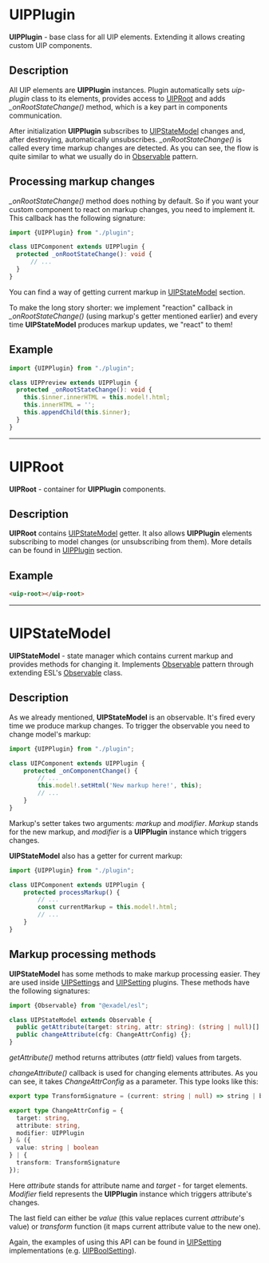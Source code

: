 <a href="#uip-plugin" id="uip-plugin"></a>

# UIPPlugin

**UIPPlugin** - base class for all UIP elements. Extending it allows creating custom UIP components.

## Description

All UIP elements are **UIPPlugin** instances. Plugin automatically sets *uip-plugin* class to its elements,
provides access to [UIPRoot](src/core/README.md#uip-root) and adds *_onRootStateChange()* method, which is a key part in components communication.

After initialization **UIPPlugin** subscribes to [UIPStateModel](src/core/README.md#uip-state-model) changes and, after
destroying, automatically unsubscribes. *_onRootStateChange()* is called every time markup changes are detected.
As you can see, the flow is quite similar to what we usually do in
[Observable](https://en.wikipedia.org/wiki/Observer_pattern) pattern.

## Processing markup changes

*_onRootStateChange()* method does nothing by default. So if you want your custom component to react on markup
changes, you need to implement it. This callback has the following signature:

```typescript
import {UIPPlugin} from "./plugin";

class UIPComponent extends UIPPlugin {
  protected _onRootStateChange(): void {
      // ...
  }
}

```

You can find a way of getting current markup in [UIPStateModel](src/core/README.md#uip-state-model) section.

To make the long story shorter: we implement "reaction" callback in *_onRootStateChange()* (using markup's getter
mentioned earlier) and every time **UIPStateModel** produces markup updates, we "react" to them!

## Example

```typescript
import {UIPPlugin} from "./plugin";

class UIPPreview extends UIPPlugin {
  protected _onRootStateChange(): void {
    this.$inner.innerHTML = this.model!.html;
    this.innerHTML = '';
    this.appendChild(this.$inner);
  }
}
```

---
<a href="#uip-root" id="uip-root"></a>

# UIPRoot

**UIPRoot** - container for **UIPPlugin** components.

## Description

**UIPRoot** contains [UIPStateModel](src/core/README.md#uip-state-model) getter. It also allows **UIPPlugin** elements
subscribing to model changes (or unsubscribing from them). More details can be found in [UIPPlugin](src/core/README.md#uip-plugin) section.

## Example

```html
<uip-root></uip-root>
```

---

<a href="#uip-state-model" id="uip-state-model"></a>

# UIPStateModel

**UIPStateModel** - state manager which contains current markup and provides methods for changing it.
Implements [Observable](https://en.wikipedia.org/wiki/Observer_pattern) pattern through extending
ESL's [Observable](https://github.com/exadel-inc/esl/blob/main/src/modules/esl-utils/abstract/observable.ts) class.

## Description

As we already mentioned, **UIPStateModel** is an observable. It's fired every time we produce markup
changes. To trigger the observable you need to change model's markup:

```typescript
import {UIPPlugin} from "./plugin";

class UIPComponent extends UIPPlugin {
    protected _onComponentChange() {
        // ...
        this.model!.setHtml('New markup here!', this);
        // ...
    }
}

```

Markup's setter takes two arguments: *markup* and *modifier*. *Markup* stands for the new markup, and
*modifier* is a **UIPPlugin** instance which triggers changes.


**UIPStateModel** also has a getter for current markup:

```typescript
import {UIPPlugin} from "./plugin";

class UIPComponent extends UIPPlugin {
    protected processMarkup() {
        // ...
        const currentMarkup = this.model!.html;
        // ...
    }
}

```

## Markup processing methods

**UIPStateModel** has some methods to make markup processing easier. They are used inside
[UIPSettings](src/plugins/settings/README.md) and [UIPSetting](src/plugins/settings/README.md) plugins. These methods have the following signatures:

```typescript
import {Observable} from "@exadel/esl";

class UIPStateModel extends Observable {
  public getAttribute(target: string, attr: string): (string | null)[] {};
  public changeAttribute(cfg: ChangeAttrConfig) {};
}

```

*getAttribute()* method returns attributes (*attr* field) values from targets.

*changeAttribute()* callback is used for changing elements attributes. As you can see, it takes *ChangeAttrConfig* as
a parameter. This type looks like this:

```typescript
export type TransformSignature = (current: string | null) => string | boolean | null;

export type ChangeAttrConfig = {
  target: string,
  attribute: string,
  modifier: UIPPlugin
} & ({
  value: string | boolean
} | {
  transform: TransformSignature
});

```

Here *attribute* stands for attribute name and *target* - for target elements. *Modifier* field represents the
**UIPPlugin** instance which triggers attribute's changes.

The last field can either be *value* (this value replaces current *attribute*'s value) or *transform* function (it maps
current attribute value to the new one).

Again, the examples of using this API can be found in [UIPSetting](src/plugins/settings/README.md)
implementations (e.g. [UIPBoolSetting](src/settings/bool-setting/README.md)).

